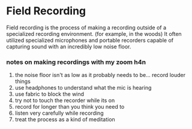 # Field Recording

Field recording is the process of making a recording outside of a specialized recording environment. (for example, in the woods) It often utilized specialized microphones and portable recorders capable of capturing sound with an incredibly low noise floor.

### notes on making recordings with my zoom h4n
1. the noise floor isn't as low as it probably needs to be... record louder things
2. use headphones to understand what the mic is hearing
3. use fabric to block the wind
4. try not to touch the recorder while its on
5. record for longer than you think you need to
6. listen very carefully while recording
7. treat the process as a kind of meditation